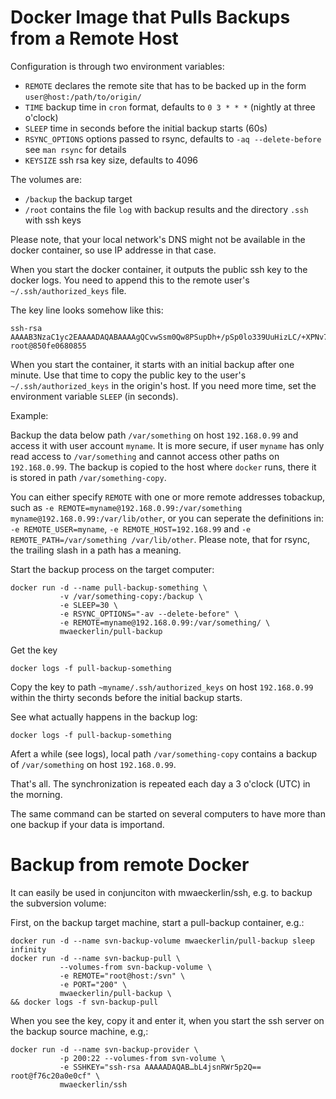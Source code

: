 # Docker Image that Pulls Backups from a Remote Host

Configuration is through two environment variables:
- `REMOTE` declares the remote site that has to be backed up in the form `user@host:/path/to/origin/`
- `TIME` backup time in `cron` format, defaults to `0 3 * * *` (nightly at three o'clock)
- `SLEEP` time in seconds before the initial backup starts (60s)
- `RSYNC_OPTIONS` options passed to rsync, defaults to `-aq --delete-before` see `man rsync` for details
- `KEYSIZE` ssh rsa key size, defaults to 4096

The volumes are:
- `/backup` the backup target
- `/root` contains the file `log` with backup results and the directory `.ssh` with ssh keys

Please note, that your local network's DNS might not be available in the docker container, so use IP addresse in that case.

When you start the docker container, it outputs the public ssh key to the docker logs. You need to append this to the remote user's `~/.ssh/authorized_keys` file.

The key line looks somehow like this:

    ssh-rsa AAAAB3NzaC1yc2EAAAADAQABAAAAgQCvwSsm0Qw8PSupDh+/pSp0lo339UuHizLC/+XPNv7IvI2yc732XPO5wFQKMUz1p+dCm5XHXcGJArn5gm+gEKQD+97LM53Y2aEsL2J39oKLxoc5V4me82vgb0p0j4+Qq7iMjaKa8z5kOUvG4zxBM1It/wdvxM35zq65J48Q3L4vdw== root@850fe0680855

When you start the container, it starts with an initial backup after one minute. Use that time to copy the public key to the user's `~/.ssh/authorized_keys` in the origin's host. If you need more time, set the environment variable `SLEEP` (in seconds).

Example:

Backup the data below path `/var/something` on host `192.168.0.99` and access it with user account `myname`. It is more secure, if user `myname` has only read access to `/var/something` and cannot access other paths on `192.168.0.99`. The backup is copied to the host where `docker` runs, there it is stored in path `/var/something-copy`.

You can either specify `REMOTE` with one or more remote addresses tobackup, such as `-e REMOTE=myname@192.168.0.99:/var/something myname@192.168.0.99:/var/lib/other`, or you can seperate the definitions in: `-e REMOTE_USER=myname`, `-e REMOTE_HOST=192.168.99` and `-e REMOTE_PATH=/var/something /var/lib/other`. Please note, that for rsync, the trailing slash in a path has a meaning.

Start the backup process on the target computer:

    docker run -d --name pull-backup-something \
               -v /var/something-copy:/backup \
               -e SLEEP=30 \
               -e RSYNC_OPTIONS="-av --delete-before" \
               -e REMOTE=myname@192.168.0.99:/var/something/ \
               mwaeckerlin/pull-backup

Get the key

    docker logs -f pull-backup-something

Copy the key to path `~myname/.ssh/authorized_keys` on host `192.168.0.99` within the thirty seconds before the initial backup starts.

See what actually happens in the backup log:

    docker logs -f pull-backup-something

Afert a while (see logs), local path `/var/something-copy` contains a backup of `/var/something` on host `192.168.0.99`.

That's all. The synchronization is repeated each day a 3 o'clock (UTC) in the morning.

The same command can be started on several computers to have more than one backup if your data is importand.

# Backup from remote Docker

It can easily be used in conjunciton with mwaeckerlin/ssh, e.g. to backup the subversion volume:

First, on the backup target machine, start a pull-backup container, e.g.:

    docker run -d --name svn-backup-volume mwaeckerlin/pull-backup sleep infinity
    docker run -d --name svn-backup-pull \
               --volumes-from svn-backup-volume \
               -e REMOTE="root@host:/svn" \
               -e PORT="200" \
               mwaeckerlin/pull-backup \
    && docker logs -f svn-backup-pull

When you see the key, copy it and enter it, when you start the ssh server on the backup source machine, e.g,:

    docker run -d --name svn-backup-provider \
               -p 200:22 --volumes-from svn-volume \
               -e SSHKEY="ssh-rsa AAAAADAQAB…bL4jsnRWr5p2Q== root@f76c20a0e0cf" \
               mwaeckerlin/ssh
